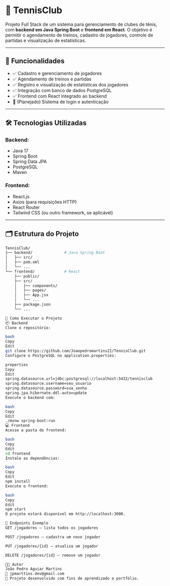 # 🎾 TennisClub

Projeto Full Stack de um sistema para gerenciamento de clubes de tênis, com **backend em Java Spring Boot** e **frontend em React**. O objetivo é permitir o agendamento de treinos, cadastro de jogadores, controle de partidas e visualização de estatísticas.

---

## 🧠 Funcionalidades

- ✅ Cadastro e gerenciamento de jogadores
- ✅ Agendamento de treinos e partidas
- ✅ Registro e visualização de estatísticas dos jogadores
- ✅ Integração com banco de dados PostgreSQL
- ✅ Frontend com React integrado ao backend
- 🚧 (Planejado) Sistema de login e autenticação

---

## 🛠️ Tecnologias Utilizadas

### Backend:
- Java 17
- Spring Boot
- Spring Data JPA
- PostgreSQL
- Maven

### Frontend:
- React.js
- Axios (para requisições HTTP)
- React Router
- Tailwind CSS (ou outro framework, se aplicável)

---

## 🗂️ Estrutura do Projeto

```bash
TennisClub/
├── backend/              # Java Spring Boot
│   ├── src/
│   ├── pom.xml
│   └── ...
└── frontend/             # React
    ├── public/
    ├── src/
    │   ├── components/
    │   ├── pages/
    │   ├── App.jsx
    │   └── ...
    ├── package.json
    └── ...

🚀 Como Executar o Projeto
📦 Backend
Clone o repositório:

bash
Copy
Edit
git clone https://github.com/Joaopedromartins21/TennisClub.git
Configure o PostgreSQL no application.properties:

properties
Copy
Edit
spring.datasource.url=jdbc:postgresql://localhost:5432/tennisclub
spring.datasource.username=seu_usuario
spring.datasource.password=sua_senha
spring.jpa.hibernate.ddl-auto=update
Execute o backend com:

bash
Copy
Edit
./mvnw spring-boot:run
💻 Frontend
Acesse a pasta do frontend:

bash
Copy
Edit
cd frontend
Instale as dependências:

bash
Copy
Edit
npm install
Execute o frontend:

bash
Copy
Edit
npm start
O projeto estará disponível em http://localhost:3000.

📌 Endpoints Exemplo
GET /jogadores — lista todos os jogadores

POST /jogadores — cadastra um novo jogador

PUT /jogadores/{id} — atualiza um jogador

DELETE /jogadores/{id} — remove um jogador

👨‍💻 Autor
João Pedro Aguiar Martins
📧 jpmarttins.dev@gmail.com
💼 Projeto desenvolvido com fins de aprendizado e portfólio.

